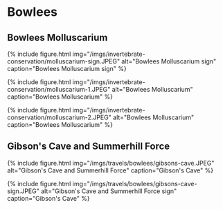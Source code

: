 # Bowlees

## Bowlees Molluscarium

{% include figure.html
  img="/imgs/invertebrate-conservation/molluscarium-sign.JPEG"
  alt="Bowlees Molluscarium sign"
  caption="Bowlees Molluscarium sign" %}

{% include figure.html
  img="/imgs/invertebrate-conservation/molluscarium-1.JPEG"
  alt="Bowlees Molluscarium"
  caption="Bowlees Molluscarium" %}

{% include figure.html
  img="/imgs/invertebrate-conservation/molluscarium-2.JPEG"
  alt="Bowlees Molluscarium"
  caption="Bowlees Molluscarium" %}
  
## Gibson's Cave and Summerhill Force

{% include figure.html
  img="/imgs/travels/bowlees/gibsons-cave.JPEG"
  alt="Gibson's Cave and Summerhill Force"
  caption="Gibson's Cave" %}

{% include figure.html
  img="/imgs/travels/bowlees/gibsons-cave-sign.JPEG"
  alt="Gibson's Cave and Summerhill Force sign"
  caption="Gibson's Cave" %}
